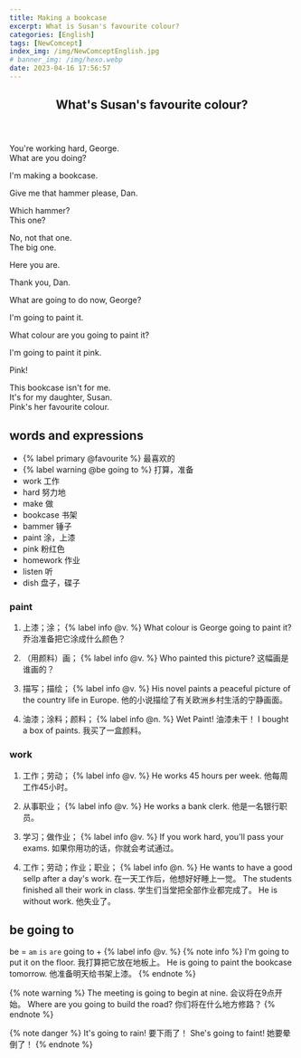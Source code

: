 ```yaml
---
title: Making a bookcase
excerpt: What is Susan's favourite colour?
categories: [English]
tags: [NewComcept]
index_img: /img/NewComceptEnglish.jpg
# banner_img: /img/hexo.webp
date: 2023-04-16 17:56:57
---
```

<article class="the-dialogue">
	<header>
    	<h2>What's Susan's favourite colour?</h2>
    </header>
    <p class="sender" title="Dan">You're working hard, George.<br>What are you doing?</p>
    <p class="responder" title="George">I'm making a bookcase.</p>
    <p class="responder" title="George">Give me that hammer please, Dan.</p>
    <p class="sender" title="Dan">Which hammer?<br>This one?</p>
    <p class="responder" title="George">No, not that one.<br>The big one.</p>
    <p class="sender" title="Dan">Here you are.</p>
    <p class="responder" title="George">Thank you, Dan.</p>
    <p class="sender" title="Dan">What are going to do now, George?</p>
    <p class="responder" title="George">I'm going to paint it.</p>
    <p class="sender" title="Dan">What colour are you going to paint it?</p>
    <p class="responder" title="George">I'm going to paint it pink.</p>
    <p class="sender" title="Dan">Pink!</p>
    <p class="responder" title="George">This bookcase isn't for me.<br>It's for my daughter, Susan.<br>Pink's her favourite colour.</p>
</article>

## words and expressions

- {% label primary @favourite %} 最喜欢的
- {% label warning @be going to %} 打算，准备
- work 工作
- hard 努力地
- make 做
- bookcase 书架
- bammer 锤子
- paint 涂，上漆
- pink 粉红色
- homework 作业
- listen 听
- dish 盘子，碟子

### paint

1. 上漆；涂； {% label info @v. %}
What colour is George going to paint it? 乔治准备把它涂成什么颜色？

2. （用颜料）画； {% label info @v. %} 
Who painted this picture? 这幅画是谁画的？

3. 描写；描绘； {% label info @v. %} 
His novel paints a peaceful picture of the country life in Europe. 他的小说描绘了有关欧洲乡村生活的宁静画面。

4. 油漆；涂料；颜料； {% label info @n. %} 
Wet Paint! 油漆未干！
I bought a box of paints. 我买了一盒颜料。

### work

1. 工作；劳动； {% label info @v. %}
He works 45 hours per week. 他每周工作45小时。

2. 从事职业； {% label info @v. %} 
He works a bank clerk. 他是一名银行职员。

3. 学习；做作业； {% label info @v. %} 
If you work hard, you'll pass your exams. 如果你用功的话，你就会考试通过。

4. 工作；劳动；作业；职业； {% label info @n. %} 
He wants to have a good sellp after a day's work. 在一天工作后，他想好好睡上一觉。
The students finished all their work in class. 学生们当堂把全部作业都完成了。
He is without work. 他失业了。

## be going to

be = `am` `is` `are` going to + {% label info @v. %}
{% note info %}
I'm going to put it on the floor. 我打算把它放在地板上。
He is going to paint the bookcase tomorrow. 他准备明天给书架上漆。
{% endnote %}

{% note warning %}
The meeting is going to begin at nine. 会议将在9点开始。
Where are you going to build the road? 你们将在什么地方修路？
{% endnote %}

{% note danger %}
It's going to rain! 要下雨了！
She's going to faint! 她要晕倒了！
{% endnote %}